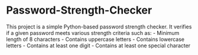 # Password-Strength-Checker
This project is a simple Python-based password strength checker. It verifies if a given password meets various strength criteria such as:  - Minimum length of 8 characters - Contains uppercase letters - Contains lowercase letters - Contains at least one digit - Contains at least one special character
